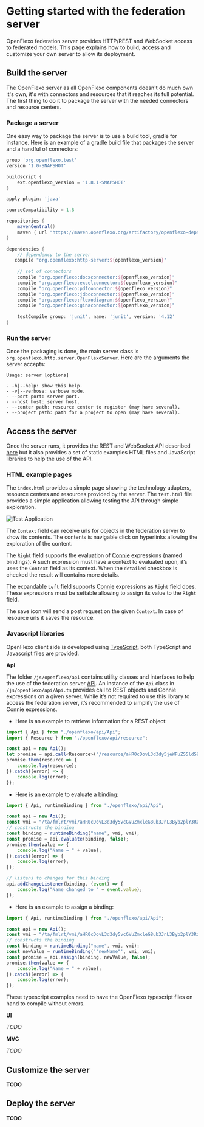 # Getting started with the federation server

OpenFlexo federation server provides HTTP/REST and WebSocket access to federated models. This page explains how to build, access and customize your own server to allow its deployment.

## Build the server

The OpenFlexo server as all OpenFlexo components doesn't do much own it's own, it's with connectors and resources that it reaches its full potential. The first thing to do it to package the server with the needed connectors and resource centers.

### Package a server

One easy way to package the server is to use a build tool, gradle for instance. Here is an example of a gradle build file that packages the server and a handful of connectors:

```gradle
group 'org.openflexo.test'
version '1.0-SNAPSHOT'

buildscript {
    ext.openflexo_version = '1.8.1-SNAPSHOT'
}

apply plugin: 'java'

sourceCompatibility = 1.8

repositories {
    mavenCentral()
    maven { url "https://maven.openflexo.org/artifactory/openflexo-deps/" }
}

dependencies {
    // dependency to the server
   compile "org.openflexo:http-server:${openflexo_version}"
 
    // set of connectors
    compile "org.openflexo:docxconnector:${openflexo_version}"
    compile "org.openflexo:excelconnector:${openflexo_version}"
    compile "org.openflexo:pdfconnector:${openflexo_version}"
    compile "org.openflexo:jdbcconnector:${openflexo_version}"
    compile "org.openflexo:flexodiagram:${openflexo_version}"
    compile "org.openflexo:ginaconnector:${openflexo_version}"
 
    testCompile group: 'junit', name: 'junit', version: '4.12'
}
```

### Run the server

Once the packaging is done, the main server class is `org.openflexo.http.server.OpenFlexoServer`. Here are the arguments the server accepts:

```
Usage: server [options]

- -h|--help: show this help.
- -v|--verbose: verbose mode.
- --port port: server port.
- --host host: server host.
- --center path: resource center to register (may have several).
- --project path: path for a project to open (may have several).
```

## Access the server

Once the server runs, it provides the REST and WebSocket API described [here][1] but it also provides a set of static examples HTML files and JavaScript libraries to help the use of the API.
 
### HTML example pages

The `index.html` provides a simple page showing the technology adapters, resource centers and resources provided by the server. The `test.html` file provides a simple application allowing testing the API through simple exploration.  

![][image-1]

The `Context` field can receive urls for objects in the federation server to show its contents. The contents is navigable click on hyperlinks allowing the exploration of the content.

The `Right` field supports the evaluation of [Connie][2] expressions (named bindings). A such expression must have a context to evaluated upon, it’s uses the `Context` field as its context. When the `detailed` checkbox is checked the result will contains more details.

The expandable `Left` field supports [Connie][3] expressions as `Right` field does. These expressions must be settable allowing to assign its value to the `Right` field. 

The save icon will send a post request on the given `Context`. In case of resource urls it saves the resource.

### Javascript libraries

OpenFlexo client side is developed using [TypeScript][4], both TypeScript and Javascript files are provided. 

**Api**

The folder `/js/openflexo/api` contains utility classes and interfaces to help the use of the federation server [API][5]. An instance of the `Api` class in `/js/openflexo/api/Api.ts` provides call to REST objects and Connie expressions on a given server. While it’s not required to use this library to access the federation server, it’s recommended to simplify the use of Connie expressions.

- Here is an example to retrieve information for a REST object:
```typescript
import { Api } from "./openflexo/api/Api";
import { Resource } from "./openflexo/api/resource";

const api = new Api();
let promise = api.call<Resource>("/resource/aHR0cDovL3d3dy5jeWFuZS5ldS9jYXJib3NvdXJjZS9Nb2RlbGlzYXRpb24udmlld3BvaW50");
promise.then(resource => {
    console.log(resource);
}).catch((error) => {
    console.log(error);
});
```

- Here is an example to evaluate a binding:
```typescript
import { Api, runtimeBinding } from "./openflexo/api/Api";

const api = new Api();
const vmi = "/ta/fmlrt/vmi/aHR0cDovL3d3dy5vcGVuZmxleG8ub3JnL3Byb2plY3RzLzIwMTcvNC9zb3VyY2VfMTQ5MjE4MjI3NTEwNC9UeUFyTWVuZXpSZXRELnZpZXcvaW5zdGFsbGF0aW9uLnZteG1s/object/3";
// constructs the binding
const binding = runtimeBinding("name", vmi, vmi);
const promise = api.evaluate(binding, false);
promise.then(value => {
    console.log("Name = " + value);
}).catch((error) => {
    console.log(error);
});

// listens to changes for this binding
api.addChangeListener(binding, (event) => {
    console.log("Name changed to " + event.value);
});
```

- Here is an example to assign a binding:
```typescript
import { Api, runtimeBinding } from "./openflexo/api/Api";

const api = new Api();
const vmi = "/ta/fmlrt/vmi/aHR0cDovL3d3dy5vcGVuZmxleG8ub3JnL3Byb2plY3RzLzIwMTcvNC9zb3VyY2VfMTQ5MjE4MjI3NTEwNC9UeUFyTWVuZXpSZXRELnZpZXcvaW5zdGFsbGF0aW9uLnZteG1s/object/3";
// constructs the binding
const binding = runtimeBinding("name", vmi, vmi);
const newValue = runtimeBinding('"newName"', vmi, vmi);
const promise = api.assign(binding, newValue, false);
promise.then(value => {
    console.log("Name = " + value);
}).catch((error) => {
    console.log(error);
});
```

These typescript examples need to have the OpenFlexo typescript files on hand to compile without errors.

**UI**

*TODO*

**MVC**

*TODO*

## Customize the server

**TODO**

## Deploy the server

**TODO**

[1]:	API.md
[2]:	https://connie.openflexo.org/
[3]:	https://connie.openflexo.org/
[4]:	https://www.typescriptlang.org
[5]:	API.md

[image-1]:	ServerTestApplication.png "Test Application"
